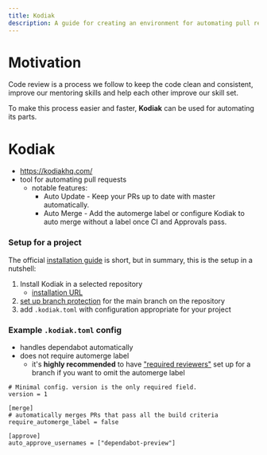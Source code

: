 ```yaml
---
title: Kodiak
description: A guide for creating an environment for automating pull requests with kodiak
---
```


# Motivation

Code review is a process we follow to keep the code clean and consistent, improve our mentoring skills and help
each other improve our skill set.

To make this process easier and faster, **Kodiak** can be used for automating its parts.

# Kodiak

-   https://kodiakhq.com/
-   tool for automating pull requests
    -   notable features:
        -   Auto Update - Keep your PRs up to date with master automatically.
        -   Auto Merge - Add the automerge label or configure Kodiak to auto merge without a label once CI and
            Approvals pass.

### Setup for a project

The official [installation guide](https://kodiakhq.com/#quickstart) is short, but in summary, this is the setup in
a nutshell:

1. Install Kodiak in a selected repository
    - [installation URL](https://github.com/organizations/bornfight/settings/installations)
2. [set up branch protection](https://help.github.com/en/github/administering-a-repository/configuring-protected-branches)
   for the main branch on the repository
3. add `.kodiak.toml` with configuration appropriate for your project

### Example `.kodiak.toml` config

-   handles dependabot automatically
-   does not require automerge label
    -   it's **highly recommended** to have
        ["required reviewers"](https://help.github.com/en/github/administering-a-repository/enabling-required-reviews-for-pull-requests)
        set up for a branch if you want to omit the automerge label

```
# Minimal config. version is the only required field.
version = 1

[merge]
# automatically merges PRs that pass all the build criteria
require_automerge_label = false

[approve]
auto_approve_usernames = ["dependabot-preview"]
```
